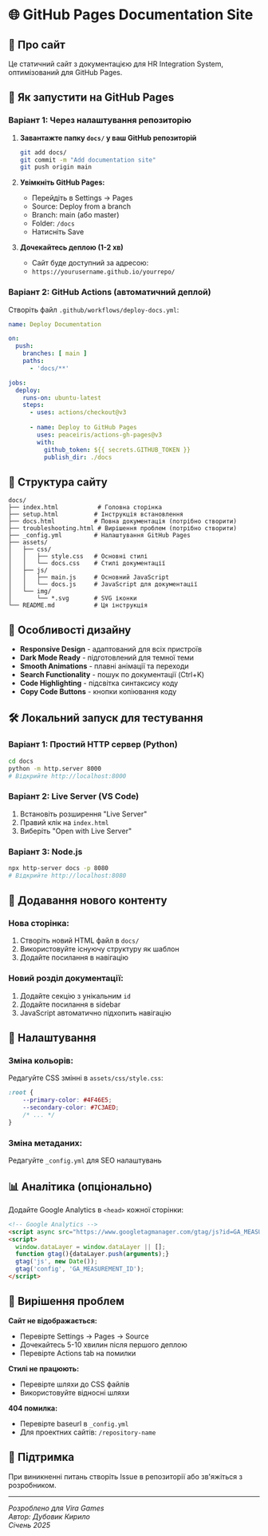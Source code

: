 # 🌐 GitHub Pages Documentation Site

## 📖 Про сайт

Це статичний сайт з документацією для HR Integration System, оптимізований для GitHub Pages.

## 🚀 Як запустити на GitHub Pages

### Варіант 1: Через налаштування репозиторію

1. **Завантажте папку `docs/` у ваш GitHub репозиторій**
   ```bash
   git add docs/
   git commit -m "Add documentation site"
   git push origin main
   ```

2. **Увімкніть GitHub Pages:**
   - Перейдіть в Settings → Pages
   - Source: Deploy from a branch
   - Branch: main (або master)
   - Folder: `/docs`
   - Натисніть Save

3. **Дочекайтесь деплою (1-2 хв)**
   - Сайт буде доступний за адресою:
   - `https://yourusername.github.io/yourrepo/`

### Варіант 2: GitHub Actions (автоматичний деплой)

Створіть файл `.github/workflows/deploy-docs.yml`:

```yaml
name: Deploy Documentation

on:
  push:
    branches: [ main ]
    paths:
      - 'docs/**'

jobs:
  deploy:
    runs-on: ubuntu-latest
    steps:
      - uses: actions/checkout@v3
      
      - name: Deploy to GitHub Pages
        uses: peaceiris/actions-gh-pages@v3
        with:
          github_token: ${{ secrets.GITHUB_TOKEN }}
          publish_dir: ./docs
```

## 📁 Структура сайту

```
docs/
├── index.html           # Головна сторінка
├── setup.html          # Інструкція встановлення
├── docs.html           # Повна документація (потрібно створити)
├── troubleshooting.html # Вирішення проблем (потрібно створити)
├── _config.yml         # Налаштування GitHub Pages
├── assets/
│   ├── css/
│   │   ├── style.css   # Основні стилі
│   │   └── docs.css    # Стилі документації
│   ├── js/
│   │   ├── main.js     # Основний JavaScript
│   │   └── docs.js     # JavaScript для документації
│   └── img/
│       └── *.svg       # SVG іконки
└── README.md           # Ця інструкція
```

## 🎨 Особливості дизайну

- **Responsive Design** - адаптований для всіх пристроїв
- **Dark Mode Ready** - підготовлений для темної теми
- **Smooth Animations** - плавні анімації та переходи
- **Search Functionality** - пошук по документації (Ctrl+K)
- **Code Highlighting** - підсвітка синтаксису коду
- **Copy Code Buttons** - кнопки копіювання коду

## 🛠️ Локальний запуск для тестування

### Варіант 1: Простий HTTP сервер (Python)
```bash
cd docs
python -m http.server 8000
# Відкрийте http://localhost:8000
```

### Варіант 2: Live Server (VS Code)
1. Встановіть розширення "Live Server"
2. Правий клік на `index.html`
3. Виберіть "Open with Live Server"

### Варіант 3: Node.js
```bash
npx http-server docs -p 8080
# Відкрийте http://localhost:8080
```

## 📝 Додавання нового контенту

### Нова сторінка:
1. Створіть новий HTML файл в `docs/`
2. Використовуйте існуючу структуру як шаблон
3. Додайте посилання в навігацію

### Новий розділ документації:
1. Додайте секцію з унікальним `id`
2. Додайте посилання в sidebar
3. JavaScript автоматично підхопить навігацію

## 🔧 Налаштування

### Зміна кольорів:
Редагуйте CSS змінні в `assets/css/style.css`:
```css
:root {
    --primary-color: #4F46E5;
    --secondary-color: #7C3AED;
    /* ... */
}
```

### Зміна метаданих:
Редагуйте `_config.yml` для SEO налаштувань

## 📊 Аналітика (опціонально)

Додайте Google Analytics в `<head>` кожної сторінки:
```html
<!-- Google Analytics -->
<script async src="https://www.googletagmanager.com/gtag/js?id=GA_MEASUREMENT_ID"></script>
<script>
  window.dataLayer = window.dataLayer || [];
  function gtag(){dataLayer.push(arguments);}
  gtag('js', new Date());
  gtag('config', 'GA_MEASUREMENT_ID');
</script>
```

## 🐛 Вирішення проблем

**Сайт не відображається:**
- Перевірте Settings → Pages → Source
- Дочекайтесь 5-10 хвилин після першого деплою
- Перевірте Actions tab на помилки

**Стилі не працюють:**
- Перевірте шляхи до CSS файлів
- Використовуйте відносні шляхи

**404 помилка:**
- Перевірте baseurl в `_config.yml`
- Для проектних сайтів: `/repository-name`

## 📧 Підтримка

При виникненні питань створіть Issue в репозиторії або зв'яжіться з розробником.

---

*Розроблено для Vira Games*  
*Автор: Дубовик Кирило*  
*Січень 2025*